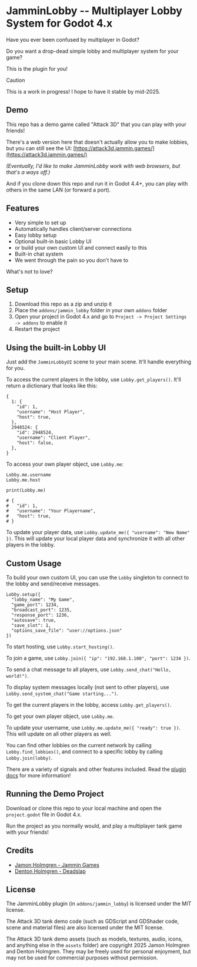 # JamminLobby -- Multiplayer Lobby System for Godot 4.x

Have you ever been confused by multiplayer in Godot?

Do you want a drop-dead simple lobby and multiplayer system for your game?

This is the plugin for you!

> [!CAUTION]
> This is a work in progress! I hope to have it stable by mid-2025.

## Demo

This repo has a demo game called "Attack 3D" that you can play with your friends!

There's a web version here that doesn't actually allow you to make lobbies, but you can still see the UI: [https://attack3d.jammin.games/](https://attack3d.jammin.games/)

_(Eventually, I'd like to make JamminLobby work with web browsers, but that's a ways off.)_

And if you clone down this repo and run it in Godot 4.4+, you can play with others in the same LAN (or forward a port).

## Features

- Very simple to set up
- Automatically handles client/server connections
- Easy lobby setup
- Optional built-in basic Lobby UI
- or build your own custom UI and connect easily to this
- Built-in chat system
- We went through the pain so you don't have to

What's not to love?

## Setup

1. Download this repo as a zip and unzip it
2. Place the `addons/jammin_lobby` folder in your own `addons` folder
3. Open your project in Godot 4.x and go to `Project -> Project Settings -> addons` to enable it
4. Restart the project

## Using the built-in Lobby UI

Just add the `JamminLobbyUI` scene to your main scene. It'll handle everything for you.

To access the current players in the lobby, use `Lobby.get_players()`. It'll return a dictionary that looks like this:

```gdscript
{
  1: {
    "id": 1,
    "username": "Host Player",
    "host": true,
  },
  2948524: {
    "id": 2948524,
    "username": "Client Player",
    "host": false,
  },
}
```

To access your own player object, use `Lobby.me`:

```gdscript
Lobby.me.username
Lobby.me.host

print(Lobby.me)

# {
#   "id": 1,
#   "username": "Your Playername",
#   "host": true,
# }
```

To update your player data, use `Lobby.update_me({ "username": "New Name" })`. This will update your local player data and synchronize it with all other players in the lobby.

## Custom Usage

To build your own custom UI, you can use the `Lobby` singleton to connect to the lobby and send/receive messages.

```gdscript
Lobby.setup({
  "lobby_name": "My Game",
  "game_port": 1234,
  "broadcast_port": 1235,
  "response_port": 1236,
  "autosave": true,
  "save_slot": 1,
  "options_save_file": "user://options.json"
})
```

To start hosting, use `Lobby.start_hosting()`.

To join a game, use `Lobby.join({ "ip": "192.168.1.100", "port": 1234 })`.

To send a chat message to all players, use `Lobby.send_chat("Hello, world!")`.

To display system messages locally (not sent to other players), use `Lobby.send_system_chat("Game starting...")`.

To get the current players in the lobby, access `Lobby.get_players()`.

To get your own player object, use `Lobby.me`.

To update your username, use `Lobby.me.update_me({ "ready": true })`. This will update on all other players as well.

You can find other lobbies on the current network by calling `Lobby.find_lobbies()`, and connect to a specific lobby by calling `Lobby.join(lobby)`.

There are a variety of signals and other features included. Read the [plugin docs](addons/jammin_lobby/README.md) for more information!

## Running the Demo Project

Download or clone this repo to your local machine and open the `project.godot` file in Godot 4.x.

Run the project as you normally would, and play a multiplayer tank game with your friends!

## Credits

- [Jamon Holmgren - Jammin Games](https://github.com/jamonholmgren)
- [Denton Holmgren - Deadslap](https://github.com/dentonholmgren)

## License

The JamminLobby plugin (in `addons/jammin_lobby`) is licensed under the MIT license.

The Attack 3D tank demo code (such as GDScript and GDShader code, scene and material files) are also licensed under the MIT license.

The Attack 3D tank demo assets (such as models, textures, audio, icons, and anything else in the `assets` folder) are copyright 2025 Jamon Holmgren and Denton Holmgren. They may be freely used for personal enjoyment, but may not be used for commercial purposes without permission.
